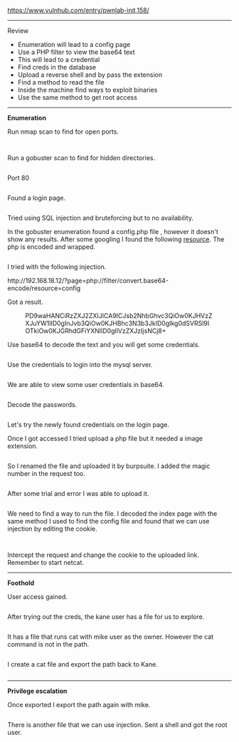 <!-- wp:paragraph -->
<p><a href="https://www.vulnhub.com/entry/pwnlab-init,158/" target="_blank" rel="noreferrer noopener">https://www.vulnhub.com/entry/pwnlab-init,158/</a></p>
<!-- /wp:paragraph -->

<!-- wp:separator -->
<hr class="wp-block-separator has-alpha-channel-opacity"/>
<!-- /wp:separator -->

<!-- wp:paragraph {"align":"center","backgroundColor":"vivid-purple","fontSize":"small"} -->
<p class="has-text-align-center has-vivid-purple-background-color has-background has-small-font-size">Review</p>
<!-- /wp:paragraph -->

<!-- wp:list -->
<ul><!-- wp:list-item -->
<li>Enumeration will lead to a config page</li>
<!-- /wp:list-item -->

<!-- wp:list-item -->
<li>Use a PHP filter to view the base64 text</li>
<!-- /wp:list-item -->

<!-- wp:list-item -->
<li>This will lead to a credential </li>
<!-- /wp:list-item -->

<!-- wp:list-item -->
<li>Find creds in the database </li>
<!-- /wp:list-item -->

<!-- wp:list-item -->
<li>Upload a reverse shell and by pass the extension</li>
<!-- /wp:list-item -->

<!-- wp:list-item -->
<li>Find a method to read the file</li>
<!-- /wp:list-item -->

<!-- wp:list-item -->
<li>Inside the machine find ways to exploit binaries</li>
<!-- /wp:list-item -->

<!-- wp:list-item -->
<li>Use the same method to get root access</li>
<!-- /wp:list-item --></ul>
<!-- /wp:list -->

<!-- wp:separator -->
<hr class="wp-block-separator has-alpha-channel-opacity"/>
<!-- /wp:separator -->

<!-- wp:paragraph {"align":"center","backgroundColor":"luminous-vivid-amber","fontSize":"small"} -->
<p class="has-text-align-center has-luminous-vivid-amber-background-color has-background has-small-font-size"><strong>Enumeration</strong></p>
<!-- /wp:paragraph -->

<!-- wp:paragraph -->
<p>Run nmap scan to find for open ports.</p>
<!-- /wp:paragraph -->

<!-- wp:image {"id":6453,"sizeSlug":"large","linkDestination":"none"} -->
<figure class="wp-block-image size-large"><img src="https://persecure.files.wordpress.com/2022/10/image-232.png?w=662" alt="" class="wp-image-6453"/></figure>
<!-- /wp:image -->

<!-- wp:image {"id":6454,"sizeSlug":"large","linkDestination":"none"} -->
<figure class="wp-block-image size-large"><img src="https://persecure.files.wordpress.com/2022/10/image-233.png?w=1024" alt="" class="wp-image-6454"/></figure>
<!-- /wp:image -->

<!-- wp:paragraph -->
<p>Run a gobuster scan to find for hidden directories. </p>
<!-- /wp:paragraph -->

<!-- wp:image {"id":6456,"sizeSlug":"large","linkDestination":"none"} -->
<figure class="wp-block-image size-large"><img src="https://persecure.files.wordpress.com/2022/10/image-234.png?w=1024" alt="" class="wp-image-6456"/></figure>
<!-- /wp:image -->

<!-- wp:paragraph -->
<p>Port 80</p>
<!-- /wp:paragraph -->

<!-- wp:image {"id":6457,"sizeSlug":"large","linkDestination":"none"} -->
<figure class="wp-block-image size-large"><img src="https://persecure.files.wordpress.com/2022/10/image-235.png?w=1024" alt="" class="wp-image-6457"/></figure>
<!-- /wp:image -->

<!-- wp:paragraph -->
<p>Found a login page.</p>
<!-- /wp:paragraph -->

<!-- wp:image {"id":6461,"sizeSlug":"large","linkDestination":"none"} -->
<figure class="wp-block-image size-large"><img src="https://persecure.files.wordpress.com/2022/10/image-237.png?w=998" alt="" class="wp-image-6461"/></figure>
<!-- /wp:image -->

<!-- wp:paragraph -->
<p>Tried using SQL injection and bruteforcing but to no availability.</p>
<!-- /wp:paragraph -->

<!-- wp:paragraph -->
<p>In the gobuster enumeration found a config.php file , however it doesn't show any results. After some googling I found the following <a rel="noreferrer noopener" href="https://diablohorn.com/2010/01/16/interesting-local-file-inclusion-method/" target="_blank">resource</a>. The php is encoded and wrapped.</p>
<!-- /wp:paragraph -->

<!-- wp:paragraph -->
<p> </p>
<!-- /wp:paragraph -->

<!-- wp:image {"id":6463,"sizeSlug":"large","linkDestination":"none"} -->
<figure class="wp-block-image size-large"><img src="https://persecure.files.wordpress.com/2022/10/image-238.png?w=669" alt="" class="wp-image-6463"/></figure>
<!-- /wp:image -->

<!-- wp:paragraph -->
<p>I tried with the following injection.</p>
<!-- /wp:paragraph -->

<!-- wp:paragraph -->
<p>http://192.168.18.12/?page=php://filter/convert.base64-encode/resource=config</p>
<!-- /wp:paragraph -->

<!-- wp:paragraph -->
<p>Got a result.</p>
<!-- /wp:paragraph -->

<!-- wp:image {"id":6459,"sizeSlug":"large","linkDestination":"none"} -->
<figure class="wp-block-image size-large"><img src="https://persecure.files.wordpress.com/2022/10/image-236.png?w=1024" alt="" class="wp-image-6459"/><figcaption class="wp-element-caption">PD9waHANCiRzZXJ2ZXIJICA9ICJsb2NhbGhvc3QiOw0KJHVzZXJuYW1lID0gInJvb3QiOw0KJHBhc3N3b3JkID0gIkg0dSVRSl9IOTkiOw0KJGRhdGFiYXNlID0gIlVzZXJzIjsNCj8+</figcaption></figure>
<!-- /wp:image -->

<!-- wp:paragraph -->
<p>Use base64 to decode the text and you will get some credentials.</p>
<!-- /wp:paragraph -->

<!-- wp:image {"id":6465,"sizeSlug":"large","linkDestination":"none"} -->
<figure class="wp-block-image size-large"><img src="https://persecure.files.wordpress.com/2022/10/image-239.png?w=1024" alt="" class="wp-image-6465"/></figure>
<!-- /wp:image -->

<!-- wp:paragraph -->
<p>Use the credentials to login into the mysql server.</p>
<!-- /wp:paragraph -->

<!-- wp:image {"id":6469,"sizeSlug":"large","linkDestination":"none"} -->
<figure class="wp-block-image size-large"><img src="https://persecure.files.wordpress.com/2022/10/image-240.png?w=1024" alt="" class="wp-image-6469"/></figure>
<!-- /wp:image -->

<!-- wp:paragraph -->
<p>We are able to view some user credentials in base64.</p>
<!-- /wp:paragraph -->

<!-- wp:image {"id":6470,"sizeSlug":"large","linkDestination":"none"} -->
<figure class="wp-block-image size-large"><img src="https://persecure.files.wordpress.com/2022/10/image-241.png?w=708" alt="" class="wp-image-6470"/></figure>
<!-- /wp:image -->

<!-- wp:paragraph -->
<p>Decode the passwords.</p>
<!-- /wp:paragraph -->

<!-- wp:image {"id":6472,"sizeSlug":"large","linkDestination":"none"} -->
<figure class="wp-block-image size-large"><img src="https://persecure.files.wordpress.com/2022/10/image-242.png?w=436" alt="" class="wp-image-6472"/></figure>
<!-- /wp:image -->

<!-- wp:paragraph -->
<p>Let's try the newly found credentials on the login page.</p>
<!-- /wp:paragraph -->

<!-- wp:paragraph -->
<p>Once I got accessed I tried upload a php file but it needed a image extension.</p>
<!-- /wp:paragraph -->

<!-- wp:image {"id":6474,"sizeSlug":"large","linkDestination":"none"} -->
<figure class="wp-block-image size-large"><img src="https://persecure.files.wordpress.com/2022/10/image-243.png?w=541" alt="" class="wp-image-6474"/></figure>
<!-- /wp:image -->

<!-- wp:paragraph -->
<p>So I renamed the file and uploaded it by burpsuite. I added the magic number in the request too.</p>
<!-- /wp:paragraph -->

<!-- wp:image {"id":6475,"sizeSlug":"large","linkDestination":"none"} -->
<figure class="wp-block-image size-large"><img src="https://persecure.files.wordpress.com/2022/10/image-244.png?w=1024" alt="" class="wp-image-6475"/></figure>
<!-- /wp:image -->

<!-- wp:paragraph -->
<p>After some trial and error I was able to upload it.</p>
<!-- /wp:paragraph -->

<!-- wp:image {"id":6490,"sizeSlug":"large","linkDestination":"none"} -->
<figure class="wp-block-image size-large"><img src="https://persecure.files.wordpress.com/2022/10/image-253.png?w=767" alt="" class="wp-image-6490"/></figure>
<!-- /wp:image -->

<!-- wp:paragraph -->
<p>We need to find a way to run the file.  I decoded the index page with the same method I used to find the config file and found that we can use injection by editing the cookie.</p>
<!-- /wp:paragraph -->

<!-- wp:image {"id":6492,"sizeSlug":"large","linkDestination":"none"} -->
<figure class="wp-block-image size-large"><img src="https://persecure.files.wordpress.com/2022/10/image-254.png?w=1024" alt="" class="wp-image-6492"/></figure>
<!-- /wp:image -->

<!-- wp:image {"id":6476,"sizeSlug":"large","linkDestination":"none"} -->
<figure class="wp-block-image size-large"><img src="https://persecure.files.wordpress.com/2022/10/image-245.png?w=771" alt="" class="wp-image-6476"/></figure>
<!-- /wp:image -->

<!-- wp:paragraph -->
<p>Intercept the request and change the cookie to the uploaded link. Remember to start netcat.</p>
<!-- /wp:paragraph -->

<!-- wp:separator -->
<hr class="wp-block-separator has-alpha-channel-opacity"/>
<!-- /wp:separator -->

<!-- wp:paragraph {"align":"center","backgroundColor":"vivid-cyan-blue","fontSize":"small"} -->
<p class="has-text-align-center has-vivid-cyan-blue-background-color has-background has-small-font-size"><strong>Foothold</strong></p>
<!-- /wp:paragraph -->

<!-- wp:paragraph -->
<p>User access gained.</p>
<!-- /wp:paragraph -->

<!-- wp:image {"id":6478,"sizeSlug":"large","linkDestination":"none"} -->
<figure class="wp-block-image size-large"><img src="https://persecure.files.wordpress.com/2022/10/image-246.png?w=1024" alt="" class="wp-image-6478"/></figure>
<!-- /wp:image -->

<!-- wp:paragraph -->
<p>After trying out the creds, the kane user has a file for us to explore. </p>
<!-- /wp:paragraph -->

<!-- wp:image {"id":6481,"sizeSlug":"large","linkDestination":"none"} -->
<figure class="wp-block-image size-large"><img src="https://persecure.files.wordpress.com/2022/10/image-248.png?w=628" alt="" class="wp-image-6481"/></figure>
<!-- /wp:image -->

<!-- wp:paragraph -->
<p>It has a file that runs cat with mike user as the owner. However the cat command is not in the path.</p>
<!-- /wp:paragraph -->

<!-- wp:image {"id":6482,"sizeSlug":"large","linkDestination":"none"} -->
<figure class="wp-block-image size-large"><img src="https://persecure.files.wordpress.com/2022/10/image-249.png?w=710" alt="" class="wp-image-6482"/></figure>
<!-- /wp:image -->

<!-- wp:paragraph -->
<p>I create a cat file and export the path back to Kane.</p>
<!-- /wp:paragraph -->

<!-- wp:image {"id":6484,"sizeSlug":"large","linkDestination":"none"} -->
<figure class="wp-block-image size-large"><img src="https://persecure.files.wordpress.com/2022/10/image-250.png?w=487" alt="" class="wp-image-6484"/></figure>
<!-- /wp:image -->

<!-- wp:separator -->
<hr class="wp-block-separator has-alpha-channel-opacity"/>
<!-- /wp:separator -->

<!-- wp:paragraph {"align":"center","backgroundColor":"black","textColor":"white","fontSize":"small"} -->
<p class="has-text-align-center has-white-color has-black-background-color has-text-color has-background has-small-font-size"><strong>Privilege escalation</strong></p>
<!-- /wp:paragraph -->

<!-- wp:paragraph -->
<p>Once exported I export the path again with mike.</p>
<!-- /wp:paragraph -->

<!-- wp:image {"id":6486,"sizeSlug":"large","linkDestination":"none"} -->
<figure class="wp-block-image size-large"><img src="https://persecure.files.wordpress.com/2022/10/image-251.png?w=1024" alt="" class="wp-image-6486"/></figure>
<!-- /wp:image -->

<!-- wp:paragraph -->
<p>There is another file that we can use injection. Sent a shell and got the root user. </p>
<!-- /wp:paragraph -->

<!-- wp:image {"id":6488,"sizeSlug":"large","linkDestination":"none"} -->
<figure class="wp-block-image size-large"><img src="https://persecure.files.wordpress.com/2022/10/image-252.png?w=1009" alt="" class="wp-image-6488"/></figure>
<!-- /wp:image -->

<!-- wp:image {"id":6479,"sizeSlug":"large","linkDestination":"none"} -->
<figure class="wp-block-image size-large"><img src="https://persecure.files.wordpress.com/2022/10/image-247.png?w=990" alt="" class="wp-image-6479"/></figure>
<!-- /wp:image -->
